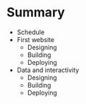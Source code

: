 # Summary

* Schedule
* First website
   * Designing
   * Building
   * Deploying
* Data and interactivity
   * Designing
   * Building
   * Deploying

